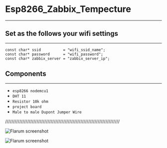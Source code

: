 # Esp8266_Zabbix_Tempecture
---------------------------
##
## Set as the follows your wifi settings
---------------------------------------

	const char* ssid          = "wifi_ssid_name";
	const char* password      = "wifi_password";
	const char* zabbix_server = "zabbix_server_ip";

##
## Components
-------------

- `esp8266 nodemcu1`
- `DHT 11`
- `Resistor 10k ohm`
- `project board`
- `Male to male Dupont Jumper Wire`

/////////////////////////////////////////////////////////////////////////

![Flarum screenshot](http://s23.postimg.org/by8g4qut7/IMG_5708.jpg)

![Flarum screenshot](http://s23.postimg.org/5ea9c5663/IMG_5711.jpg)


